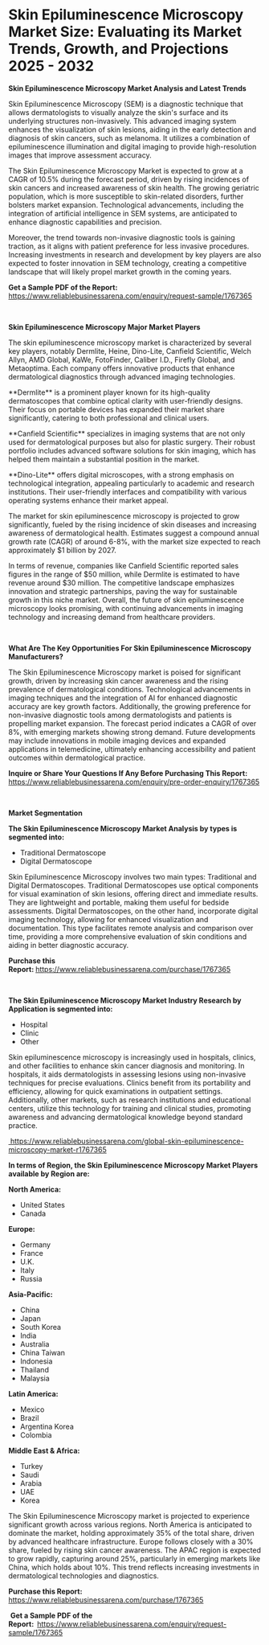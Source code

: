<p><h1>Skin Epiluminescence Microscopy Market Size: Evaluating its Market Trends, Growth, and Projections 2025 - 2032</h1></p><p><strong>Skin Epiluminescence Microscopy Market Analysis and Latest Trends</strong></p>
<p><p>Skin Epiluminescence Microscopy (SEM) is a diagnostic technique that allows dermatologists to visually analyze the skin's surface and its underlying structures non-invasively. This advanced imaging system enhances the visualization of skin lesions, aiding in the early detection and diagnosis of skin cancers, such as melanoma. It utilizes a combination of epiluminescence illumination and digital imaging to provide high-resolution images that improve assessment accuracy.</p><p>The Skin Epiluminescence Microscopy Market is expected to grow at a CAGR of 10.5% during the forecast period, driven by rising incidences of skin cancers and increased awareness of skin health. The growing geriatric population, which is more susceptible to skin-related disorders, further bolsters market expansion. Technological advancements, including the integration of artificial intelligence in SEM systems, are anticipated to enhance diagnostic capabilities and precision.</p><p>Moreover, the trend towards non-invasive diagnostic tools is gaining traction, as it aligns with patient preference for less invasive procedures. Increasing investments in research and development by key players are also expected to foster innovation in SEM technology, creating a competitive landscape that will likely propel market growth in the coming years.</p></p>
<p><strong>Get a Sample PDF of the Report:&nbsp;</strong> <a href="https://www.reliablebusinessarena.com/enquiry/request-sample/1767365?utm_campaign=3064&utm_medium=2&utm_source=Github&utm_content=ia&utm_term=14042025&utm_id=skin-epiluminescence-microscopy">https://www.reliablebusinessarena.com/enquiry/request-sample/1767365</a></p>
<p>&nbsp;</p>
<p><strong>Skin Epiluminescence Microscopy Major Market Players</strong></p>
<p><p>The skin epiluminescence microscopy market is characterized by several key players, notably Dermlite, Heine, Dino-Lite, Canfield Scientific, Welch Allyn, AMD Global, KaWe, FotoFinder, Caliber I.D., Firefly Global, and Metaoptima. Each company offers innovative products that enhance dermatological diagnostics through advanced imaging technologies.</p><p>**Dermlite** is a prominent player known for its high-quality dermatoscopes that combine optical clarity with user-friendly designs. Their focus on portable devices has expanded their market share significantly, catering to both professional and clinical users.</p><p>**Canfield Scientific** specializes in imaging systems that are not only used for dermatological purposes but also for plastic surgery. Their robust portfolio includes advanced software solutions for skin imaging, which has helped them maintain a substantial position in the market.</p><p>**Dino-Lite** offers digital microscopes, with a strong emphasis on technological integration, appealing particularly to academic and research institutions. Their user-friendly interfaces and compatibility with various operating systems enhance their market appeal.</p><p>The market for skin epiluminescence microscopy is projected to grow significantly, fueled by the rising incidence of skin diseases and increasing awareness of dermatological health. Estimates suggest a compound annual growth rate (CAGR) of around 6-8%, with the market size expected to reach approximately $1 billion by 2027.</p><p>In terms of revenue, companies like Canfield Scientific reported sales figures in the range of $50 million, while Dermlite is estimated to have revenue around $30 million. The competitive landscape emphasizes innovation and strategic partnerships, paving the way for sustainable growth in this niche market. Overall, the future of skin epiluminescence microscopy looks promising, with continuing advancements in imaging technology and increasing demand from healthcare providers.</p></p>
<p>&nbsp;</p>
<p><strong>What Are The Key Opportunities For Skin Epiluminescence Microscopy Manufacturers?</strong></p>
<p><p>The Skin Epiluminescence Microscopy market is poised for significant growth, driven by increasing skin cancer awareness and the rising prevalence of dermatological conditions. Technological advancements in imaging techniques and the integration of AI for enhanced diagnostic accuracy are key growth factors. Additionally, the growing preference for non-invasive diagnostic tools among dermatologists and patients is propelling market expansion. The forecast period indicates a CAGR of over 8%, with emerging markets showing strong demand. Future developments may include innovations in mobile imaging devices and expanded applications in telemedicine, ultimately enhancing accessibility and patient outcomes within dermatological practice.</p></p>
<p><strong>Inquire or Share Your Questions If Any Before Purchasing This Report:</strong> <a href="https://www.reliablebusinessarena.com/enquiry/pre-order-enquiry/1767365?utm_campaign=3064&utm_medium=2&utm_source=Github&utm_content=ia&utm_term=14042025&utm_id=skin-epiluminescence-microscopy">https://www.reliablebusinessarena.com/enquiry/pre-order-enquiry/1767365</a></p>
<p>&nbsp;</p>
<p><strong>Market Segmentation</strong></p>
<p><strong>The Skin Epiluminescence Microscopy Market Analysis by types is segmented into:</strong></p>
<p><ul><li>Traditional Dermatoscope</li><li>Digital Dermatoscope</li></ul></p>
<p><p>Skin Epiluminescence Microscopy involves two main types: Traditional and Digital Dermatoscopes. Traditional Dermatoscopes use optical components for visual examination of skin lesions, offering direct and immediate results. They are lightweight and portable, making them useful for bedside assessments. Digital Dermatoscopes, on the other hand, incorporate digital imaging technology, allowing for enhanced visualization and documentation. This type facilitates remote analysis and comparison over time, providing a more comprehensive evaluation of skin conditions and aiding in better diagnostic accuracy.</p></p>
<p><strong>Purchase this Report:&nbsp;</strong><a href="https://www.reliablebusinessarena.com/purchase/1767365?utm_campaign=3064&utm_medium=2&utm_source=Github&utm_content=ia&utm_term=14042025&utm_id=skin-epiluminescence-microscopy">https://www.reliablebusinessarena.com/purchase/1767365</a></p>
<p>&nbsp;</p>
<p><strong>The Skin Epiluminescence Microscopy Market Industry Research by Application is segmented into:</strong></p>
<p><ul><li>Hospital</li><li>Clinic</li><li>Other</li></ul></p>
<p><p>Skin epiluminescence microscopy is increasingly used in hospitals, clinics, and other facilities to enhance skin cancer diagnosis and monitoring. In hospitals, it aids dermatologists in assessing lesions using non-invasive techniques for precise evaluations. Clinics benefit from its portability and efficiency, allowing for quick examinations in outpatient settings. Additionally, other markets, such as research institutions and educational centers, utilize this technology for training and clinical studies, promoting awareness and advancing dermatological knowledge beyond standard practice.</p></p>
<p><a href="https://www.reliablebusinessarena.com/global-skin-epiluminescence-microscopy-market-r1767365?utm_campaign=3064&utm_medium=2&utm_source=Github&utm_content=ia&utm_term=14042025&utm_id=skin-epiluminescence-microscopy">&nbsp;https://www.reliablebusinessarena.com/global-skin-epiluminescence-microscopy-market-r1767365</a></p>
<p><strong>In terms of Region, the Skin Epiluminescence Microscopy Market Players available by Region are:</strong></p>
<p>
    <p> <strong> North America: </strong>
        <ul>
            <li>United States</li>
            <li>Canada</li>
        </ul>
        </p> 
    <p> <strong> Europe: </strong>
        <ul>
            <li>Germany</li>
            <li>France</li>
            <li>U.K.</li>
            <li>Italy</li>
            <li>Russia</li>
        </ul>
        </p> 
    <p> <strong> Asia-Pacific: </strong>
        <ul>
            <li>China</li>
            <li>Japan</li>
            <li>South Korea</li>
            <li>India</li>
            <li>Australia</li>
            <li>China Taiwan</li>
            <li>Indonesia</li>
            <li>Thailand</li>
            <li>Malaysia</li>
        </ul>
        </p> 
    <p> <strong> Latin America: </strong>
        <ul>
            <li>Mexico</li>
            <li>Brazil</li>
            <li>Argentina Korea</li>
            <li>Colombia</li>
        </ul>
        </p> 
    <p> <strong> Middle East & Africa: </strong>
        <ul>
            <li>Turkey</li>
            <li>Saudi</li>
            <li>Arabia</li>
            <li>UAE</li>
            <li>Korea</li>
        </ul>
    </p>
    </p>
<p><p>The Skin Epiluminescence Microscopy market is projected to experience significant growth across various regions. North America is anticipated to dominate the market, holding approximately 35% of the total share, driven by advanced healthcare infrastructure. Europe follows closely with a 30% share, fueled by rising skin cancer awareness. The APAC region is expected to grow rapidly, capturing around 25%, particularly in emerging markets like China, which holds about 10%. This trend reflects increasing investments in dermatological technologies and diagnostics.</p></p>
<p><strong>Purchase this Report: </strong><a href="https://www.reliablebusinessarena.com/purchase/1767365?utm_campaign=3064&utm_medium=2&utm_source=Github&utm_content=ia&utm_term=14042025&utm_id=skin-epiluminescence-microscopy">https://www.reliablebusinessarena.com/purchase/1767365</a></p>
<p>&nbsp;<strong>Get a Sample PDF of the Report:&nbsp;&nbsp;</strong><a href="https://www.reliablebusinessarena.com/enquiry/request-sample/1767365?utm_campaign=3064&utm_medium=2&utm_source=Github&utm_content=ia&utm_term=14042025&utm_id=skin-epiluminescence-microscopy">https://www.reliablebusinessarena.com/enquiry/request-sample/1767365</a></p>
<p><strong></strong></p>
<p><p></p><p></p><p></p></p>